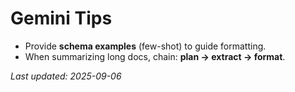 # Gemini Tips

- Provide **schema examples** (few-shot) to guide formatting.
- When summarizing long docs, chain: **plan → extract → format**.

_Last updated: 2025-09-06_
